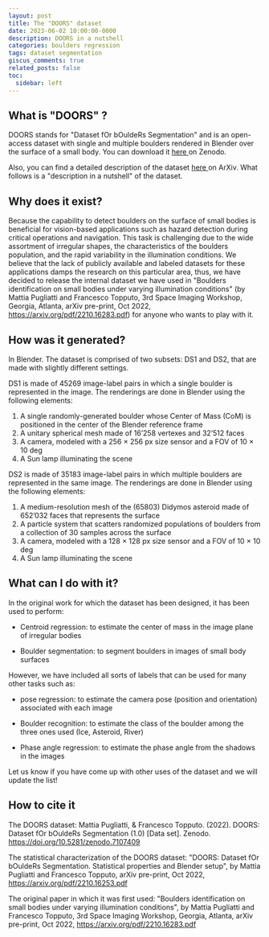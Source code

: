 ```yaml
---
layout: post
title: The "DOORS" dataset
date: 2023-06-02 10:00:00-0000
description: DOORS in a nutshell
categories: boulders regression
tags: dataset segmentation
giscus_comments: true
related_posts: false
toc:
  sidebar: left
---
```


## What is "DOORS" ? 

DOORS stands for "Dataset fOr bOuldeRs Segmentation" and is an open-access dataset with single and multiple boulders rendered in Blender over the surface of a small body. You can download it <a href="https://zenodo.org/record/7107409"> here </a> on Zenodo.

Also, you can find a detailed description of the dataset <a href="https://arxiv.org/pdf/2210.16253.pdf"> here </a> on ArXiv.  What follows is a "description in a nutshell" of the dataset. 

## Why does it exist? 

Because the capability to detect boulders on the surface of small bodies is beneficial for vision-based applications such as hazard detection during critical operations and navigation. This task is challenging due to the wide assortment of irregular shapes, the characteristics of the boulders population, and the rapid variability in the illumination conditions. We believe that the lack of publicly available and labeled datasets for these applications damps the research on this particular area, thus, we have decided to release the internal dataset we have used in "Boulders identification on small bodies under varying illumination conditions" (by Mattia Pugliatti and Francesco Topputo, 3rd Space Imaging Workshop, Georgia, Atlanta, arXiv pre-print, Oct 2022, https://arxiv.org/pdf/2210.16283.pdf) for anyone who wants to play with it. 

## How was it generated?

In Blender. The dataset is comprised of two subsets: DS1 and DS2, that are made with slightly different settings. 

DS1 is made of 45269 image-label pairs in which a single boulder is represented in the image. The renderings are done in Blender using the following elements: 

1. A single randomly-generated boulder whose Center of Mass (CoM) is positioned in the center of the
Blender reference frame
2. A unitary spherical mesh made of 16’258 vertexes and 32’512 faces
3. A camera, modeled with a 256 × 256 px size sensor and a FOV of 10 × 10 deg
4. A Sun lamp illuminating the scene

DS2 is made of 35183 image-label pairs in which multiple boulders are represented in the same image. The renderings are done in Blender using the following elements:

1. A medium-resolution mesh of the (65803) Didymos asteroid made of 652’032 faces that represents the
surface
2. A particle system that scatters randomized populations of boulders from a collection of 30 samples across the surface
3. A camera, modeled with a 128 × 128 px size sensor and a FOV of 10 × 10 deg
4. A Sun lamp illuminating the scene

## What can I do with it? 

In the original work for which the dataset has been designed, it has been used to perform:

- Centroid regression: to estimate the center of mass in the image plane of irregular bodies

- Boulder segmentation: to segment boulders in images of small body surfaces

However, we have included all sorts of labels that can be used for many other tasks such as: 

- pose regression: to estimate the camera pose (position and orientation) associated with each image

- Boulder recognition: to estimate the class of the boulder among the three ones used (Ice, Asteroid, River)

- Phase angle regression: to estimate the phase angle from the shadows in the images

Let us know if you have come up with other uses of the dataset and we will update the list!

## How to cite it

The DOORS dataset: 
Mattia Pugliatti, & Francesco Topputo. (2022). DOORS: Dataset fOr bOuldeRs Segmentation (1.0) [Data set]. Zenodo. https://doi.org/10.5281/zenodo.7107409

The statistical characterization of the DOORS dataset: 
"DOORS: Dataset fOr bOuldeRs Segmentation. Statistical properties and Blender setup", by Mattia Pugliatti and Francesco Topputo, arXiv pre-print, Oct 2022, https://arxiv.org/pdf/2210.16253.pdf

The original paper in which it was first used: 
"Boulders identification on small bodies under varying illumination conditions", by Mattia Pugliatti and Francesco Topputo, 3rd Space Imaging Workshop, Georgia, Atlanta, arXiv pre-print, Oct 2022, https://arxiv.org/pdf/2210.16283.pdf

